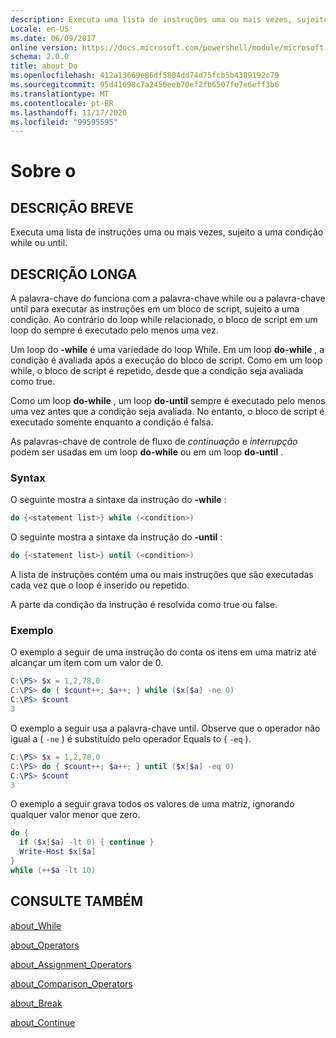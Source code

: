 ```yaml
---
description: Executa uma lista de instruções uma ou mais vezes, sujeito a uma condição while ou until.
Locale: en-US
ms.date: 06/09/2017
online version: https://docs.microsoft.com/powershell/module/microsoft.powershell.core/about/about_do?view=powershell-7.2&WT.mc_id=ps-gethelp
schema: 2.0.0
title: about_Do
ms.openlocfilehash: 412a13669e86df5804dd74d75fcb5b4389192c79
ms.sourcegitcommit: 95d41698c7a2450eeb70ef2fb6507fe7e6eff3b6
ms.translationtype: MT
ms.contentlocale: pt-BR
ms.lasthandoff: 11/17/2020
ms.locfileid: "99595595"
---
```

# <a name="about-do"></a>Sobre o

## <a name="short-description"></a>DESCRIÇÃO BREVE
Executa uma lista de instruções uma ou mais vezes, sujeito a uma condição while ou until.

## <a name="long-description"></a>DESCRIÇÃO LONGA

A palavra-chave do funciona com a palavra-chave while ou a palavra-chave until para executar as instruções em um bloco de script, sujeito a uma condição. Ao contrário do loop while relacionado, o bloco de script em um loop do sempre é executado pelo menos uma vez.

Um loop do **-while** é uma variedade do loop While. Em um loop **do-while** , a condição é avaliada após a execução do bloco de script. Como em um loop while, o bloco de script é repetido, desde que a condição seja avaliada como true.

Como um loop **do-while** , um loop **do-until** sempre é executado pelo menos uma vez antes que a condição seja avaliada. No entanto, o bloco de script é executado somente enquanto a condição é falsa.

As palavras-chave de controle de fluxo de *continuação* e *interrupção* podem ser usadas em um loop **do-while** ou em um loop **do-until** .

### <a name="syntax"></a>Syntax

O seguinte mostra a sintaxe da instrução do **-while** :

```powershell
do {<statement list>} while (<condition>)
```

O seguinte mostra a sintaxe da instrução do **-until** :

```powershell
do {<statement list>} until (<condition>)
```

A lista de instruções contém uma ou mais instruções que são executadas cada vez que o loop é inserido ou repetido.

A parte da condição da instrução é resolvida como true ou false.

### <a name="example"></a>Exemplo

O exemplo a seguir de uma instrução do conta os itens em uma matriz até alcançar um item com um valor de 0.

```powershell
C:\PS> $x = 1,2,78,0
C:\PS> do { $count++; $a++; } while ($x[$a] -ne 0)
C:\PS> $count
3
```

O exemplo a seguir usa a palavra-chave until. Observe que o operador não igual a ( `-ne` ) é substituído pelo operador Equals to ( `-eq` ).

```powershell
C:\PS> $x = 1,2,78,0
C:\PS> do { $count++; $a++; } until ($x[$a] -eq 0)
C:\PS> $count
3
```

O exemplo a seguir grava todos os valores de uma matriz, ignorando qualquer valor menor que zero.

```powershell
do {
  if ($x[$a] -lt 0) { continue }
  Write-Host $x[$a]
}
while (++$a -lt 10)
```

## <a name="see-also"></a>CONSULTE TAMBÉM

[about_While](about_While.md)

[about_Operators](about_Operators.md)

[about_Assignment_Operators](about_Assignment_Operators.md)

[about_Comparison_Operators](about_Comparison_Operators.md)

[about_Break](about_Break.md)

[about_Continue](about_Continue.md)

